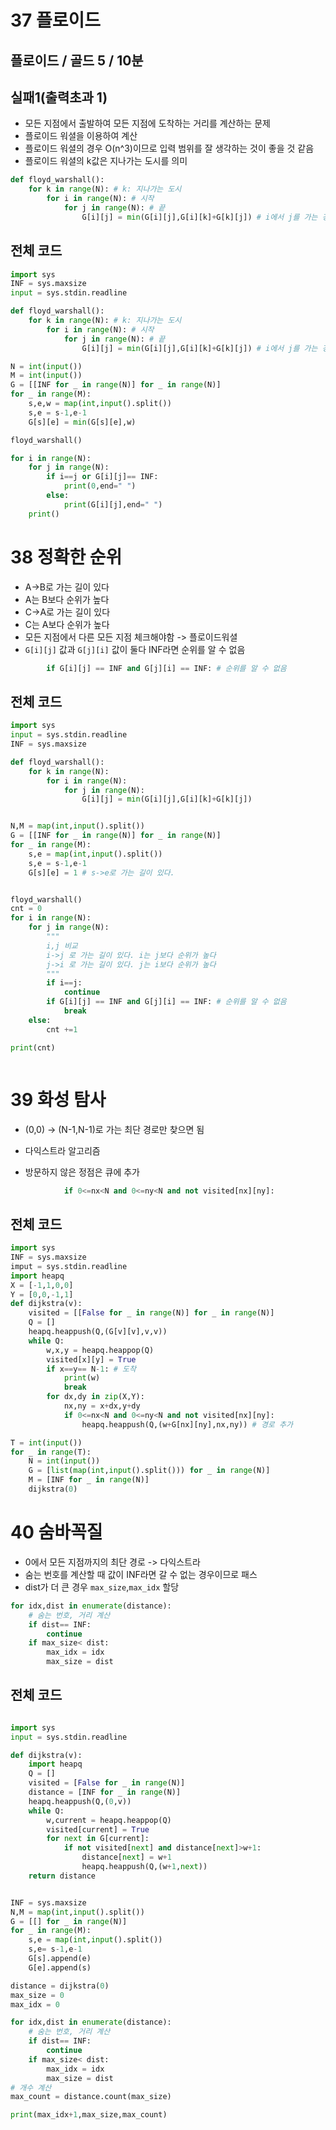 # 37 플로이드
## 플로이드 / 골드 5 / 10분
## 실패1(출력초과 1)
- 모든 지점에서 출발하여 모든 지점에 도착하는 거리를 계산하는 문제
- 플로이드 워셜을 이용하여 계산
- 플로이드 워셜의 경우 O(n^3)이므로 입력 범위를 잘 생각하는 것이 좋을 것 같음
- 플로이드 워셜의 k값은 지나가는 도시를 의미
``` python
def floyd_warshall():
    for k in range(N): # k: 지나가는 도시
        for i in range(N): # 시작
            for j in range(N): # 끝
                G[i][j] = min(G[i][j],G[i][k]+G[k][j]) # i에서 j를 가는 경우와 i에서 k를 거쳐 j가는 경우 비교
```
## 전체 코드
``` python
import sys
INF = sys.maxsize
input = sys.stdin.readline

def floyd_warshall():
    for k in range(N): # k: 지나가는 도시
        for i in range(N): # 시작
            for j in range(N): # 끝
                G[i][j] = min(G[i][j],G[i][k]+G[k][j]) # i에서 j를 가는 경우와 i에서 k를 거쳐 j가는 경우 비교

N = int(input())
M = int(input())
G = [[INF for _ in range(N)] for _ in range(N)]
for _ in range(M):
    s,e,w = map(int,input().split())
    s,e = s-1,e-1
    G[s][e] = min(G[s][e],w)

floyd_warshall()

for i in range(N):
    for j in range(N):
        if i==j or G[i][j]== INF:
            print(0,end=" ")
        else:
            print(G[i][j],end=" ")
    print()

```

# 38 정확한 순위
- A->B로 가는 길이 있다
 - A는 B보다 순위가 높다
- C->A로 가는 길이 있다
 -  C는 A보다 순위가 높다
- 모든 지점에서 다른 모든 지점 체크해야함 -> 플로이드워셜
- `G[i][j]` 값과 `G[j][i]` 값이 둘다 INF라면 순위를 알 수 없음 
``` python
        if G[i][j] == INF and G[j][i] == INF: # 순위를 알 수 없음
```

## 전체 코드
``` python
import sys
input = sys.stdin.readline
INF = sys.maxsize

def floyd_warshall():
    for k in range(N):
        for i in range(N):
            for j in range(N):
                G[i][j] = min(G[i][j],G[i][k]+G[k][j])


N,M = map(int,input().split())
G = [[INF for _ in range(N)] for _ in range(N)]
for _ in range(M):
    s,e = map(int,input().split())
    s,e = s-1,e-1
    G[s][e] = 1 # s->e로 가는 길이 있다.


floyd_warshall()
cnt = 0
for i in range(N):
    for j in range(N):
        """
        i,j 비교
        i->j 로 가는 길이 있다. i는 j보다 순위가 높다
        j->i 로 가는 길이 있다. j는 i보다 순위가 높다
        """
        if i==j:
            continue
        if G[i][j] == INF and G[j][i] == INF: # 순위를 알 수 없음
            break
    else:
        cnt +=1

print(cnt)



```

# 39 화성 탐사
- (0,0) -> (N-1,N-1)로 가는 최단 경로만 찾으면 됨
 -  다익스트라 알고리즘

- 방문하지 않은 정점은 큐에 추가
``` python
            if 0<=nx<N and 0<=ny<N and not visited[nx][ny]: 
```
## 전체 코드
``` python
import sys
INF = sys.maxsize
imput = sys.stdin.readline
import heapq
X = [-1,1,0,0]
Y = [0,0,-1,1]
def dijkstra(v):
    visited = [[False for _ in range(N)] for _ in range(N)]
    Q = []
    heapq.heappush(Q,(G[v][v],v,v))
    while Q:
        w,x,y = heapq.heappop(Q)
        visited[x][y] = True
        if x==y== N-1: # 도착
            print(w)
            break
        for dx,dy in zip(X,Y):
            nx,ny = x+dx,y+dy
            if 0<=nx<N and 0<=ny<N and not visited[nx][ny]: 
                heapq.heappush(Q,(w+G[nx][ny],nx,ny)) # 경로 추가

T = int(input())
for _ in range(T):
    N = int(input())
    G = [list(map(int,input().split())) for _ in range(N)]
    M = [INF for _ in range(N)]
    dijkstra(0)
```



# 40 숨바꼭질
- 0에서 모든 지점까지의 최단 경로 -> 다익스트라
- 숨는 번호를 계산할 때 값이 INF라면 갈 수 없는 경우이므로 패스
- dist가 더 큰 경우 `max_size`,`max_idx` 할당
``` python
for idx,dist in enumerate(distance):
    # 숨는 번호, 거리 계산
    if dist== INF:
        continue
    if max_size< dist:
        max_idx = idx
        max_size = dist

```

## 전체 코드
``` python

import sys
input = sys.stdin.readline

def dijkstra(v):
    import heapq
    Q = []
    visited = [False for _ in range(N)]
    distance = [INF for _ in range(N)]
    heapq.heappush(Q,(0,v))
    while Q:
        w,current = heapq.heappop(Q)
        visited[current] = True
        for next in G[current]:
            if not visited[next] and distance[next]>w+1:
                distance[next] = w+1
                heapq.heappush(Q,(w+1,next))
    return distance


INF = sys.maxsize
N,M = map(int,input().split())
G = [[] for _ in range(N)]
for _ in range(M):
    s,e = map(int,input().split())
    s,e= s-1,e-1
    G[s].append(e)
    G[e].append(s)

distance = dijkstra(0)
max_size = 0
max_idx = 0

for idx,dist in enumerate(distance):
    # 숨는 번호, 거리 계산
    if dist== INF:
        continue
    if max_size< dist:
        max_idx = idx
        max_size = dist
# 개수 계산
max_count = distance.count(max_size)

print(max_idx+1,max_size,max_count)
```